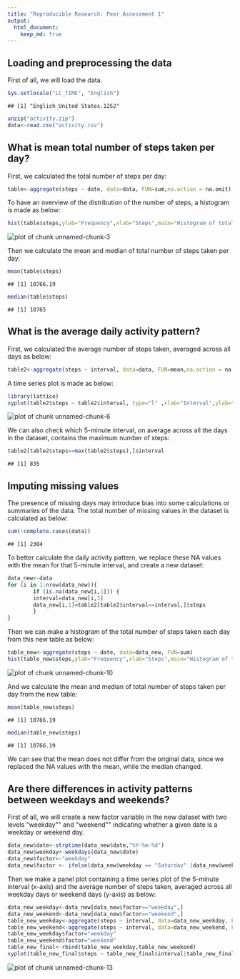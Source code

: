 ```yaml
---
title: "Reproducible Research: Peer Assessment 1"
output: 
  html_document:
    keep_md: true
---
```



## Loading and preprocessing the data
First of all, we will load the data.   


```r
Sys.setlocale("LC_TIME", "English")
```

```
## [1] "English_United States.1252"
```

```r
unzip("activity.zip")
data<-read.csv("activity.csv")
```


## What is mean total number of steps taken per day?

First, we calculated the total number of steps per day: 


```r
table<-aggregate(steps ~ date, data=data, FUN=sum,na.action = na.omit)
```

To have an overview of the distribution of the number of steps, a histogram is made as below:  


```r
hist(table$steps,ylab="Frequency",xlab="Steps",main="Histogram of total steps each day")
```

![plot of chunk unnamed-chunk-3](figure/unnamed-chunk-3-1.png) 

Then we calculate the mean and median of total number of steps taken per day:   


```r
mean(table$steps)
```

```
## [1] 10766.19
```

```r
median(table$steps)
```

```
## [1] 10765
```

## What is the average daily activity pattern?

First, we calculated the average number of steps taken, averaged across all days as below:     


```r
table2<-aggregate(steps ~ interval, data=data, FUN=mean,na.action = na.omit)
```

A time series plot is made as below:  


```r
library(lattice)
xyplot(table2$steps ~ table2$interval, type="l" ,xlab="Interval",ylab="Number of steps")
```

![plot of chunk unnamed-chunk-6](figure/unnamed-chunk-6-1.png) 

We can also check which 5-minute interval, on average across all the days in the dataset, contains the maximum number of steps:  


```r
table2[table2$steps==max(table2$steps),]$interval
```

```
## [1] 835
```


## Imputing missing values

The presence of missing days may introduce bias into some calculations or summaries of the data. The total number of missing values in the dataset is calculated as below:   


```r
sum(!complete.cases(data))
```

```
## [1] 2304
```

To better calculate the daily activity pattern, we replace these NA values with the mean for that 5-minute interval, and create a new dataset:  


```r
data_new<-data
for (i in 1:nrow(data_new)){
        if (is.na(data_new[i,1])) {
        interval=data_new[i,3]
        data_new[i,1]=table2[table2$interval==interval,]$steps
        }
}
```

Then we can make a histogram of the total number of steps taken each day from this new table as below:  


```r
table_new<-aggregate(steps ~ date, data=data_new, FUN=sum)
hist(table_new$steps,ylab="Frequency",xlab="Steps",main="Histogram of total steps each day")
```

![plot of chunk unnamed-chunk-10](figure/unnamed-chunk-10-1.png) 

And we calculate the mean and median of total number of steps taken per day from the new table:   


```r
mean(table_new$steps)
```

```
## [1] 10766.19
```

```r
median(table_new$steps)
```

```
## [1] 10766.19
```

We can see that the mean does not differ from the original data, since we replaced the NA values with the mean, while the median changed.

## Are there differences in activity patterns between weekdays and weekends?

First of all, we will create a new factor variable in the new dataset with two levels "weekday"" and "weekend"" indicating whether a given date is a weekday or weekend day.  


```r
data_new$date<-strptime(data_new$date,"%Y-%m-%d")
data_new$weekday<-weekdays(data_new$date)
data_new$factor<-"weekday"
data_new$factor <- ifelse(data_new$weekday == "Saturday" |data_new$weekday == "Sunday","weekend", data_new$factor)
```

Then we make a panel plot containing a time series plot of the 5-minute interval (x-axis) and the average number of steps taken, averaged across all weekday days or weekend days (y-axis) as below:  


```r
data_new_weekday<-data_new[data_new$factor=="weekday",]
data_new_weekend<-data_new[data_new$factor=="weekend",]
table_new_weekday<-aggregate(steps ~ interval, data=data_new_weekday, FUN=mean)
table_new_weekend<-aggregate(steps ~ interval, data=data_new_weekend, FUN=mean)
table_new_weekday$factor="weekday"
table_new_weekend$factor="weekend"
table_new_final<-rbind(table_new_weekday,table_new_weekend)
xyplot(table_new_final$steps ~ table_new_final$interval|table_new_final$factor,type="l" , layout = c(1, 2),xlab="Interval",ylab="Number of steps") 
```

![plot of chunk unnamed-chunk-13](figure/unnamed-chunk-13-1.png) 
